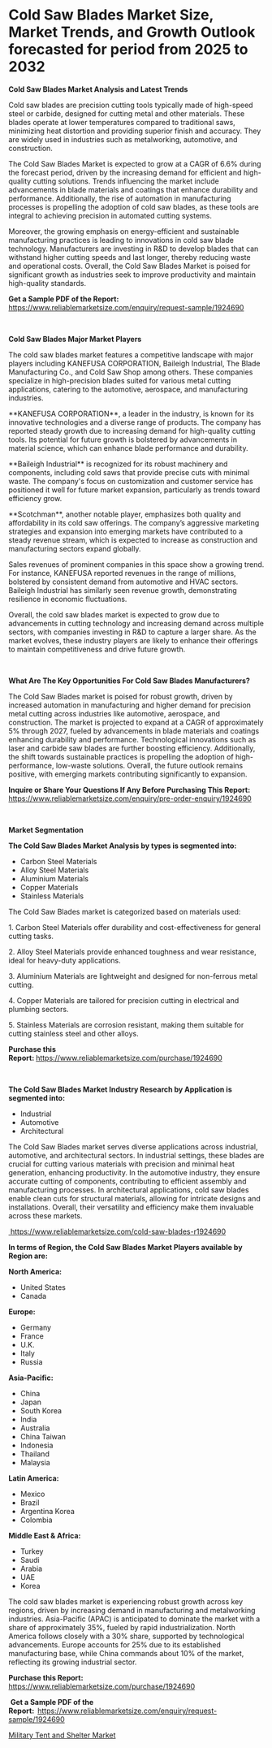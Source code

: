 <p><h1>Cold Saw Blades Market Size, Market Trends, and Growth Outlook forecasted for period from 2025 to 2032</h1></p><p><strong>Cold Saw Blades Market Analysis and Latest Trends</strong></p>
<p><p>Cold saw blades are precision cutting tools typically made of high-speed steel or carbide, designed for cutting metal and other materials. These blades operate at lower temperatures compared to traditional saws, minimizing heat distortion and providing superior finish and accuracy. They are widely used in industries such as metalworking, automotive, and construction.</p><p>The Cold Saw Blades Market is expected to grow at a CAGR of 6.6% during the forecast period, driven by the increasing demand for efficient and high-quality cutting solutions. Trends influencing the market include advancements in blade materials and coatings that enhance durability and performance. Additionally, the rise of automation in manufacturing processes is propelling the adoption of cold saw blades, as these tools are integral to achieving precision in automated cutting systems.</p><p>Moreover, the growing emphasis on energy-efficient and sustainable manufacturing practices is leading to innovations in cold saw blade technology. Manufacturers are investing in R&D to develop blades that can withstand higher cutting speeds and last longer, thereby reducing waste and operational costs. Overall, the Cold Saw Blades Market is poised for significant growth as industries seek to improve productivity and maintain high-quality standards.</p></p>
<p><strong>Get a Sample PDF of the Report:&nbsp;</strong> <a href="https://www.reliablemarketsize.com/enquiry/request-sample/1924690?utm_campaign=1832&utm_medium=2&utm_source=Github&utm_content=ia&utm_term=14012025&utm_id=cold-saw-blades">https://www.reliablemarketsize.com/enquiry/request-sample/1924690</a></p>
<p>&nbsp;</p>
<p><strong>Cold Saw Blades Major Market Players</strong></p>
<p><p>The cold saw blades market features a competitive landscape with major players including KANEFUSA CORPORATION, Baileigh Industrial, The Blade Manufacturing Co., and Cold Saw Shop among others. These companies specialize in high-precision blades suited for various metal cutting applications, catering to the automotive, aerospace, and manufacturing industries.</p><p>**KANEFUSA CORPORATION**, a leader in the industry, is known for its innovative technologies and a diverse range of products. The company has reported steady growth due to increasing demand for high-quality cutting tools. Its potential for future growth is bolstered by advancements in material science, which can enhance blade performance and durability.</p><p>**Baileigh Industrial** is recognized for its robust machinery and components, including cold saws that provide precise cuts with minimal waste. The company's focus on customization and customer service has positioned it well for future market expansion, particularly as trends toward efficiency grow.</p><p>**Scotchman**, another notable player, emphasizes both quality and affordability in its cold saw offerings. The company’s aggressive marketing strategies and expansion into emerging markets have contributed to a steady revenue stream, which is expected to increase as construction and manufacturing sectors expand globally.</p><p>Sales revenues of prominent companies in this space show a growing trend. For instance, KANEFUSA reported revenues in the range of millions, bolstered by consistent demand from automotive and HVAC sectors. Baileigh Industrial has similarly seen revenue growth, demonstrating resilience in economic fluctuations.</p><p>Overall, the cold saw blades market is expected to grow due to advancements in cutting technology and increasing demand across multiple sectors, with companies investing in R&D to capture a larger share. As the market evolves, these industry players are likely to enhance their offerings to maintain competitiveness and drive future growth.</p></p>
<p>&nbsp;</p>
<p><strong>What Are The Key Opportunities For Cold Saw Blades Manufacturers?</strong></p>
<p><p>The Cold Saw Blades market is poised for robust growth, driven by increased automation in manufacturing and higher demand for precision metal cutting across industries like automotive, aerospace, and construction. The market is projected to expand at a CAGR of approximately 5% through 2027, fueled by advancements in blade materials and coatings enhancing durability and performance. Technological innovations such as laser and carbide saw blades are further boosting efficiency. Additionally, the shift towards sustainable practices is propelling the adoption of high-performance, low-waste solutions. Overall, the future outlook remains positive, with emerging markets contributing significantly to expansion.</p></p>
<p><strong>Inquire or Share Your Questions If Any Before Purchasing This Report:</strong> <a href="https://www.reliablemarketsize.com/enquiry/pre-order-enquiry/1924690?utm_campaign=1832&utm_medium=2&utm_source=Github&utm_content=ia&utm_term=14012025&utm_id=cold-saw-blades">https://www.reliablemarketsize.com/enquiry/pre-order-enquiry/1924690</a></p>
<p>&nbsp;</p>
<p><strong>Market Segmentation</strong></p>
<p><strong>The Cold Saw Blades Market Analysis by types is segmented into:</strong></p>
<p><ul><li>Carbon Steel Materials</li><li>Alloy Steel Materials</li><li>Aluminium Materials</li><li>Copper Materials</li><li>Stainless Materials</li></ul></p>
<p><p>The Cold Saw Blades market is categorized based on materials used: </p><p>1. Carbon Steel Materials offer durability and cost-effectiveness for general cutting tasks. </p><p>2. Alloy Steel Materials provide enhanced toughness and wear resistance, ideal for heavy-duty applications. </p><p>3. Aluminium Materials are lightweight and designed for non-ferrous metal cutting. </p><p>4. Copper Materials are tailored for precision cutting in electrical and plumbing sectors. </p><p>5. Stainless Materials are corrosion resistant, making them suitable for cutting stainless steel and other alloys.</p></p>
<p><strong>Purchase this Report:&nbsp;</strong><a href="https://www.reliablemarketsize.com/purchase/1924690?utm_campaign=1832&utm_medium=2&utm_source=Github&utm_content=ia&utm_term=14012025&utm_id=cold-saw-blades">https://www.reliablemarketsize.com/purchase/1924690</a></p>
<p>&nbsp;</p>
<p><strong>The Cold Saw Blades Market Industry Research by Application is segmented into:</strong></p>
<p><ul><li>Industrial</li><li>Automotive</li><li>Architectural</li></ul></p>
<p><p>The Cold Saw Blades market serves diverse applications across industrial, automotive, and architectural sectors. In industrial settings, these blades are crucial for cutting various materials with precision and minimal heat generation, enhancing productivity. In the automotive industry, they ensure accurate cutting of components, contributing to efficient assembly and manufacturing processes. In architectural applications, cold saw blades enable clean cuts for structural materials, allowing for intricate designs and installations. Overall, their versatility and efficiency make them invaluable across these markets.</p></p>
<p><a href="https://www.reliablemarketsize.com/cold-saw-blades-r1924690?utm_campaign=1832&utm_medium=2&utm_source=Github&utm_content=ia&utm_term=14012025&utm_id=cold-saw-blades">&nbsp;https://www.reliablemarketsize.com/cold-saw-blades-r1924690</a></p>
<p><strong>In terms of Region, the Cold Saw Blades Market Players available by Region are:</strong></p>
<p>
    <p> <strong> North America: </strong>
        <ul>
            <li>United States</li>
            <li>Canada</li>
        </ul>
        </p> 
    <p> <strong> Europe: </strong>
        <ul>
            <li>Germany</li>
            <li>France</li>
            <li>U.K.</li>
            <li>Italy</li>
            <li>Russia</li>
        </ul>
        </p> 
    <p> <strong> Asia-Pacific: </strong>
        <ul>
            <li>China</li>
            <li>Japan</li>
            <li>South Korea</li>
            <li>India</li>
            <li>Australia</li>
            <li>China Taiwan</li>
            <li>Indonesia</li>
            <li>Thailand</li>
            <li>Malaysia</li>
        </ul>
        </p> 
    <p> <strong> Latin America: </strong>
        <ul>
            <li>Mexico</li>
            <li>Brazil</li>
            <li>Argentina Korea</li>
            <li>Colombia</li>
        </ul>
        </p> 
    <p> <strong> Middle East & Africa: </strong>
        <ul>
            <li>Turkey</li>
            <li>Saudi</li>
            <li>Arabia</li>
            <li>UAE</li>
            <li>Korea</li>
        </ul>
    </p>
    </p>
<p><p>The cold saw blades market is experiencing robust growth across key regions, driven by increasing demand in manufacturing and metalworking industries. Asia-Pacific (APAC) is anticipated to dominate the market with a share of approximately 35%, fueled by rapid industrialization. North America follows closely with a 30% share, supported by technological advancements. Europe accounts for 25% due to its established manufacturing base, while China commands about 10% of the market, reflecting its growing industrial sector.</p></p>
<p><strong>Purchase this Report: </strong><a href="https://www.reliablemarketsize.com/purchase/1924690?utm_campaign=1832&utm_medium=2&utm_source=Github&utm_content=ia&utm_term=14012025&utm_id=cold-saw-blades">https://www.reliablemarketsize.com/purchase/1924690</a></p>
<p>&nbsp;<strong>Get a Sample PDF of the Report:&nbsp;&nbsp;</strong><a href="https://www.reliablemarketsize.com/enquiry/request-sample/1924690?utm_campaign=1832&utm_medium=2&utm_source=Github&utm_content=ia&utm_term=14012025&utm_id=cold-saw-blades">https://www.reliablemarketsize.com/enquiry/request-sample/1924690</a></p>
<p><strong></strong></p>
<p><p><a href="https://github.com/AKSHATREPORTPRIME/Market-Research-Report-List-6/blob/main/military-tent-and-shelter-market.md?utm_campaign=1832&utm_medium=2&utm_source=Github&utm_content=ia&utm_term=14012025&utm_id=cold-saw-blades">Military Tent and Shelter Market</a></p></p>